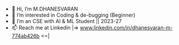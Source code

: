 - 👋 Hi, I’m M.DHANESVARAN 
- 👀 I’m interested in Coding & de-bugging (Beginner)
- 🌱 I’m an CSE with AI & ML Student || 2023-27
- 📫 Reach me at Linkedin |=>  www.linkedin.com/in/dhanesvaran-m-774ab426b  <=|
